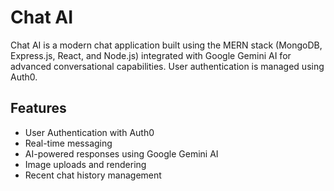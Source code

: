 # Chat AI

Chat AI is a modern chat application built using the MERN stack (MongoDB, Express.js, React, and Node.js) integrated with Google Gemini AI for advanced conversational capabilities. User authentication is managed using Auth0.

## Features

- User Authentication with Auth0
- Real-time messaging
- AI-powered responses using Google Gemini AI
- Image uploads and rendering
- Recent chat history management
